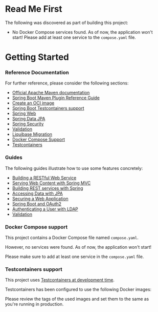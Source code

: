 # Read Me First

The following was discovered as part of building this project:

- No Docker Compose services found. As of now, the application won't start! Please add at least one service to the `compose.yaml` file.

# Getting Started

### Reference Documentation

For further reference, please consider the following sections:

- [Official Apache Maven documentation](https://maven.apache.org/guides/index.html)
- [Spring Boot Maven Plugin Reference Guide](https://docs.spring.io/spring-boot/docs/3.2.3/maven-plugin/reference/html/)
- [Create an OCI image](https://docs.spring.io/spring-boot/docs/3.2.3/maven-plugin/reference/html/#build-image)
- [Spring Boot Testcontainers support](https://docs.spring.io/spring-boot/docs/3.2.3/reference/html/features.html#features.testing.testcontainers)
- [Spring Web](https://docs.spring.io/spring-boot/docs/3.2.3/reference/htmlsingle/index.html#web)
- [Spring Data JPA](https://docs.spring.io/spring-boot/docs/3.2.3/reference/htmlsingle/index.html#data.sql.jpa-and-spring-data)
- [Spring Security](https://docs.spring.io/spring-boot/docs/3.2.3/reference/htmlsingle/index.html#web.security)
- [Validation](https://docs.spring.io/spring-boot/docs/3.2.3/reference/htmlsingle/index.html#io.validation)
- [Liquibase Migration](https://docs.spring.io/spring-boot/docs/3.2.3/reference/htmlsingle/index.html#howto.data-initialization.migration-tool.liquibase)
- [Docker Compose Support](https://docs.spring.io/spring-boot/docs/3.2.3/reference/htmlsingle/index.html#features.docker-compose)
- [Testcontainers](https://java.testcontainers.org/)

### Guides

The following guides illustrate how to use some features concretely:

- [Building a RESTful Web Service](https://spring.io/guides/gs/rest-service/)
- [Serving Web Content with Spring MVC](https://spring.io/guides/gs/serving-web-content/)
- [Building REST services with Spring](https://spring.io/guides/tutorials/rest/)
- [Accessing Data with JPA](https://spring.io/guides/gs/accessing-data-jpa/)
- [Securing a Web Application](https://spring.io/guides/gs/securing-web/)
- [Spring Boot and OAuth2](https://spring.io/guides/tutorials/spring-boot-oauth2/)
- [Authenticating a User with LDAP](https://spring.io/guides/gs/authenticating-ldap/)
- [Validation](https://spring.io/guides/gs/validating-form-input/)

### Docker Compose support

This project contains a Docker Compose file named `compose.yaml`.

However, no services were found. As of now, the application won't start!

Please make sure to add at least one service in the `compose.yaml` file.

### Testcontainers support

This project uses [Testcontainers at development time](https://docs.spring.io/spring-boot/docs/3.2.3/reference/html/features.html#features.testing.testcontainers.at-development-time).

Testcontainers has been configured to use the following Docker images:

Please review the tags of the used images and set them to the same as you're running in production.

